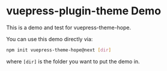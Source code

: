 # vuepress-plugin-theme Demo

This is a demo and test for vuepress-theme-hope.

You can use this demo directly via:

```bash
npm init vuepress-theme-hope@next [dir]
```

where `[dir]` is the folder you want to put the demo in.
